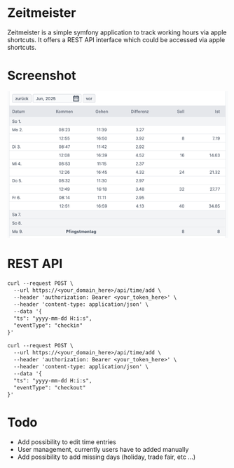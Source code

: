 # Zeitmeister
Zeitmeister is a simple symfony application to track working hours via apple shortcuts. It offers a REST API interface which could be accessed via apple shortcuts.

# Screenshot
![Dashboard](/doc/image.png)

# REST API
```
curl --request POST \
  --url https://<your_domain_here>/api/time/add \
  --header 'authorization: Bearer <your_token_here>' \
  --header 'content-type: application/json' \
  --data '{
  "ts": "yyyy-mm-dd H:i:s",
  "eventType": "checkin"
}'
```

```
curl --request POST \
  --url https://<your_domain_here>/api/time/add \
  --header 'authorization: Bearer <your_token_here>' \
  --header 'content-type: application/json' \
  --data '{
  "ts": "yyyy-mm-dd H:i:s",
  "eventType": "checkout"
}'
```

# Todo
- Add possibility to edit time entries
- User management, currently users have to added manually
- Add possibility to add missing days (holiday, trade fair, etc ...)
